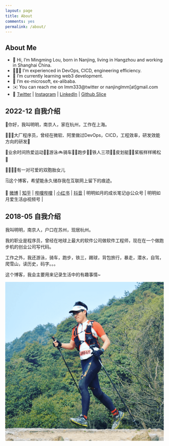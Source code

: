 ```yaml
---
layout: page
title: About
comments: yes
permalink: /about/
---
```

## About Me

- 👋 Hi, I’m Mingming Lou, born in Nanjing, living in Hangzhou and working in Shanghai China.
- 👨🏻‍💻 I’m experienced in DevOps, CICD, engineering efficiency.
- 🌱 I’m currently learning web3 development.
- 💞️ I’m ex-microsoft, ex-alibaba.
- ✉️ You can reach me on lmm333@twitter or nanjinglmm[at]gmail.com
- 🔗 [Twitter](https://twitter.com/lmm333) | [Instagram](https://www.instagram.com/mm.lou/) | [LinkedIn](https://www.linkedin.com/in/lmm333) | [Github Slice](https://lmmsoft.github.io/slices/)

## 2022-12 自我介绍

👋你好，我叫明明，南京人，家在杭州，工作在上海。

👨🏻‍💻大厂程序员，曾经在微软、阿里做过DevOps，CICD，工程效率，研发效能方向的研发🧩

🚴‍️业余时间热爱运动🏊🏻游泳🚲骑车🏃🏻跑步🚴🏻铁人三项🚣‍♀️皮划艇🏄‍♂️桨板样样稀松🤣

👨‍👩‍👧‍👧有一对可爱的双胞胎女儿

🗒这个博客，希望能永久储存我在互联网上留下的痕迹。

🔗 [微博](https://weibo.com/lmm333) | [知乎](https://www.zhihu.com/people/mm.lou) | [哔哩哔哩](https://space.bilibili.com/385883467)  | [小红书](https://www.xiaohongshu.com/user/profile/5a064bbfb1da1471b0adc436) | [抖音](https://www.douyin.com/user/MS4wLjABAAAAuzST05UwbqfZc0sPvVmEcldC9WUXBvSkpZWl33vx_oA) | 明明如月的成长笔记@公众号 | 明明如月爱生活@视频号 | 

## 2018-05 自我介绍

我叫明明，南京人，户口在苏州，现居杭州。

我的职业是程序员，曾经在地球上最大的软件公司做软件工程师，现在在一个做跑步机的创业公司写代码。

工作之外，我还游泳，骑车，跑步，铁三，踢球，背包旅行，暴走，潜水，自驾，爬雪山，读历史，码字。。。

这个博客，我会主要用来记录生活中的有趣事情~

![越野](/images/1-head-trail.png)